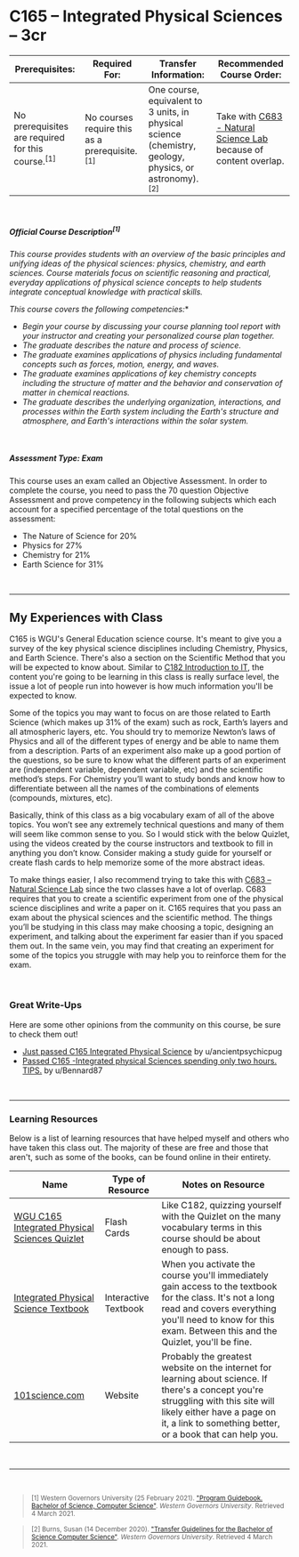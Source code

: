 # C165 – Integrated Physical Sciences – 3cr
| Prerequisites: | Required For: | Transfer Information: | Recommended Course Order: |
| -------------------- | ------------------- | ----------------- | ----------------- |
| No prerequisites are required for this course.<sup>[1]</sup> | No courses require this as a prerequisite.<sup>[1]</sup> | One course, equivalent to 3 units, in physical science (chemistry, geology, physics, or astronomy).<sup>[2]</sup> | Take with [C683 - Natural Science Lab](../C683/C683.md) because of content overlap. |

<br />

##### Official Course Description<sup>[1]</sup>
*This course provides students with an overview of the basic principles and unifying ideas of the physical sciences: physics, chemistry, and earth sciences. Course materials focus on scientific reasoning and practical, everyday applications of physical science concepts to help students integrate conceptual knowledge with practical skills.* 

*This course covers the following competencies:**
- *Begin your course by discussing your course planning tool report with your instructor and creating your personalized course plan together.* 
- *The graduate describes the nature and process of science.*
- *The graduate examines applications of physics including fundamental concepts such as forces, motion, energy, and waves.*
- *The graduate examines applications of key chemistry concepts including the structure of matter and the behavior and conservation of matter in chemical reactions.*
- *The graduate describes the underlying organization, interactions, and processes within the Earth system including the Earth's structure and atmosphere, and Earth's interactions within the solar system.*

<br />

##### Assessment Type: Exam
This course uses an exam called an Objective Assessment. In order to complete the course, you need to pass the 70 question Objective Assessment and prove competency in the following subjects which each account for a specified percentage of the total questions on the assessment:
- The Nature of Science for 20%
- Physics for 27% 
- Chemistry for 21% 
- Earth Science for 31%


<br />

----


## My Experiences with Class
C165 is WGU's General Education science course. It's meant to give you a survey of the key physical science disciplines including Chemistry, Physics, and Earth Science. There's also a section on the Scientific Method that you will be expected to know about. Similar to [C182 Introduction to IT](../C182/C182.md), the content you're going to be learning in this class is really surface level, the issue a lot of people run into however is how much information you'll be expected to know.


Some of the topics you may want to focus on are those related to Earth Science (which makes up 31% of the exam) such as rock, Earth’s layers and all atmospheric layers, etc. You should try to memorize Newton’s laws of Physics and all of the different types of energy and be able to name them from a description. Parts of an experiment also make up a good portion of the questions, so be sure to know what the different parts of an experiment are (independent variable, dependent variable, etc) and the scientific method’s steps. For Chemistry you’ll want to study bonds and know how to differentiate between all the names of the combinations of elements (compounds, mixtures, etc).


Basically, think of this class as a big vocabulary exam of all of the above topics. You won’t see any extremely technical questions and many of them will seem like common sense to you. So I would stick with the below Quizlet, using the videos created by the course instructors and textbook to fill in anything you don’t know. Consider making a study guide for yourself or create flash cards to help memorize some of the more abstract ideas.


To make things easier, I also recommend trying to take this with [C683 – Natural Science Lab](C683.md) since the two classes have a lot of overlap. C683 requires that you to create a scientific experiment from one of the physical science disciplines and write a paper on it. C165 requires that you pass an exam about the physical sciences and the scientific method. The things you’ll be studying in this class may make choosing a topic, designing an experiment, and talking about the experiment far easier than if you spaced them out. In the same vein, you may find that creating an experiment for some of the topics you struggle with may help you to reinforce them for the exam.




<br />

### Great Write-Ups
Here are some other opinions from the community on this course, be sure to check them out!

-  [Just passed C165 Integrated Physical Science](https://www.reddit.com/r/WGU/comments/8024n2/just_passed_c165_integrated_physical_science/) by u/ancientpsychicpug 
-  [Passed C165 -Integrated physical Sciences spending only two hours. TIPS.](https://www.reddit.com/r/WGU/comments/joinob/passed_c165_integrated_physical_sciences_spending/) by u/Bennard87 



<br />



----

### Learning Resources
Below is a list of learning resources that have helped myself and others who have taken this class out. The majority of these are free and those that aren't, such as some of the books, can be found online in their entirety.

| Name | Type of Resource | Notes on Resource |
| ---- |  ----------------- | ----------------- |
| [WGU C165 Integrated Physical Sciences Quizlet](https://quizlet.com/213070013/wgu-c165-integrated-physical-sciences-flash-cards/) | Flash Cards | Like C182, quizzing yourself with the Quizlet on the many vocabulary terms in this course should be about enough to pass. | 
| [Integrated Physical Science Textbook](https://wgu-nx.acrobatiq.com) | Interactive Textbook | When you activate the course you'll immediately gain access to the textbook for the class. It's not a long read and covers everything you'll need to know for this exam. Between this and the Quizlet, you'll be fine. |  
| [101science.com](http://101science.com/) | Website | Probably the greatest website on the internet for learning about science. If there's a concept you're struggling with this site will likely either have a page on it, a link to something better, or a book that can help you. | 



<br />

----
 
<br />

> <sub>[1] Western Governors University (25 February 2021). ["Program Guidebook. Bachelor of Science, Computer Science"](https://www.wgu.edu/content/dam/western-governors/documents/programguides/2017-guides/it/BSCS.pdf). *Western Governors University*. Retrieved 4 March 2021.</sub>

> <sub>[2] Burns, Susan (14 December 2020). ["Transfer Guidelines for the Bachelor of Science Computer Science"](https://partners.wgu.edu/Pages/BSCS.aspx). *Western Governors University*. Retrieved 4 March 2021.</sub>

